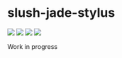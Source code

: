 <h1>slush-jade-stylus</h1>
<div>
	<img src='http://img.shields.io/npm/v/slush-jade-stylus.svg?style=flat'>
	<img src='https://ci.appveyor.com/api/projects/status/6oq9yuoorg4lspx6?svg=true'>
	<img src='https://david-dm.org/SoluzioniFutura/slush-jade-stylus.svg'>
	<img src='https://img.shields.io/npm/dm/slush-jade-stylus.svg?style=flat-square'>
</div>

Work in progress